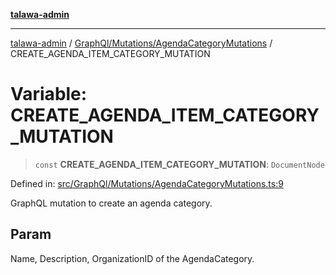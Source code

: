 [**talawa-admin**](../../../../README.md)

***

[talawa-admin](../../../../README.md) / [GraphQl/Mutations/AgendaCategoryMutations](../README.md) / CREATE\_AGENDA\_ITEM\_CATEGORY\_MUTATION

# Variable: CREATE\_AGENDA\_ITEM\_CATEGORY\_MUTATION

> `const` **CREATE\_AGENDA\_ITEM\_CATEGORY\_MUTATION**: `DocumentNode`

Defined in: [src/GraphQl/Mutations/AgendaCategoryMutations.ts:9](https://github.com/gautam-divyanshu/talawa-admin/blob/619e831a8e34de2906df3277eb6df8b5309fb2fc/src/GraphQl/Mutations/AgendaCategoryMutations.ts#L9)

GraphQL mutation to create an agenda category.

## Param

Name, Description, OrganizationID of the AgendaCategory.
